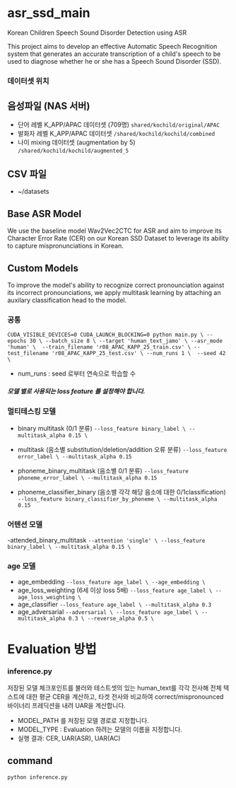 # asr_ssd_main
Korean Children Speech Sound Disorder Detection using ASR

This project aims to develop an effective Automatic Speech Recognition system that generates an accurate transcription of a child's speech to be used to diagnose whether he or she has a Speech Sound Disorder (SSD).

### 데이터셋 위치

## 음성파일 (NAS 서버)
- 단어 레벨 K_APP/APAC 데이터셋 (709명)
`
shared/kochild/original/APAC
`
- 발화자 레벨 K_APP/APAC 데이터셋 
`
/shared/kochild/kochild/combined
`
- 나이 mixing 데이터셋 (augmentation by 5)
`
/shared/kochild/kochild/augmented_5
`
## CSV 파일
- ~/datasets
## Base ASR Model
We use the baseline model Wav2Vec2CTC for ASR and aim to improve its Character Error Rate (CER) on our Korean SSD Dataset to leverage its ability to capture mispronunciations in Korean.

## Custom Models
To improve the model's ability to recognize correct pronounciation against its incorrect pronounciations, we apply multitask learning by attaching an auxilary classification head to the model.

### 공통
`
CUDA_VISIBLE_DEVICES=0 CUDA_LAUNCH_BLOCKING=0 python main.py \
--epochs 30 \
--batch_size 8 \
--target 'human_text_jamo' \
--asr_mode 'human' \ 
--train_filename 'r08_APAC_KAPP_25_train.csv' \
--test_filename 'r08_APAC_KAPP_25_test.csv' \
--num_runs 1 \ 
--seed 42 \
`
* num_runs : seed 로부터 연속으로 학습할 수


##### 모델 별로 사용되는 loss feature 를 설정해야 합니다.

### 멀티테스킹 모델 
- binary multitask (0/1 분류)
    `
    --loss_feature binary_label \
    --multitask_alpha 0.15 \
    `

- multitask (음소별 substitution/deletion/addition 오류 분류)
    `
    --loss_feature error_label \
    --multitask_alpha 0.15 
    `
- phoneme_binary_multitask (음소별 0/1 분류)
    `
    --loss_feature phoneme_error_label \
    --multitask_alpha 0.15 
    `
- phoneme_classifier_binary (음소별 각각 해당 음소에 대한 0/1classification)
    `
    --loss_feature binary_classifier_by_phoneme \
    --multitask_alpha 0.15 
    `
### 어텐션 모델

-attended_binary_multitask
    `
    --attention 'single' \
    --loss_feature binary_label \
    --multitask_alpha 0.15 \
    `


### age 모델
- age_embedding 
     `
     --loss_feature age_label \
     --age_embedding \
    `
- age_loss_weighting (6세 이상 loss 5배)
     `
     --loss_feature age_label \
     --age_loss_weighting \
      `
- age_classifier
     `
     --loss_feature age_label \
     --multitask_alpha 0.3
      `
- age_adversarial
    `
     --adversarial \
     --loss_feature age_label \
     --multitask_alpha 0.3 \
     --reverse_alpha 0.5 \
      `


# Evaluation 방법 
### inference.py

저장된 모델 체크포인트를 불러와 테스트셋의 있는 human_text를 각각 전사해 전체 텍스트에 대한 평균 CER을 계산하고, 타겟 전사와 비교하여 correct/mispronounced 바이너리 프레딕션을 내려 UAR을 계산합니다.

- MODEL_PATH 를 저장된 모델 경로로 지정합니다.
- MODEL_TYPE : Evaluation 하려는 모델의 이름을 지정합니다.
- 실행 결과: CER, UAR(ASR), UAR(AC) 

## command
``` shell
python inference.py
```
